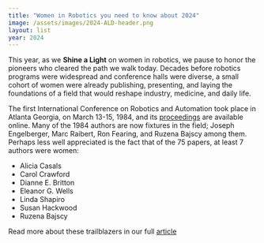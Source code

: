 ```yaml
---
title: "Women in Robotics you need to know about 2024"
image: /assets/images/2024-ALD-header.png
layout: list
year: 2024
---
```


This year, as we **Shine a Light** on women in robotics, we pause to honor the pioneers who cleared the path we walk today. Decades before robotics programs were widespread and conference halls were diverse, a small cohort of women were already publishing, presenting, and laying the foundations of a field that would reshape industry, medicine, and daily life.

The first International Conference on Robotics and Automation took place in Atlanta Georgia, on March 13-15, 1984, and its [proceedings](https://ieeexplore.ieee.org/stamp/stamp.jsp?tp=&arnumber=1087166) are available online. Many of the 1984 authors are now fixtures in the field; Joseph Engelberger, Marc Raibert, Ron Fearing, and Ruzena Bajscy among them. Perhaps less well appreciated is the fact that of the 75 papers, at least 7 authors were women:

- Alicia Casals
- Carol Crawford
- Dianne E. Britton
- Eleanor G. Wells
- Linda Shapiro
- Susan Hackwood
- Ruzena Bajscy

Read more about these trailblazers in our full [article](https://www.womeninrobotics.org/2024/10/01/the-women-of-icra-1984)
